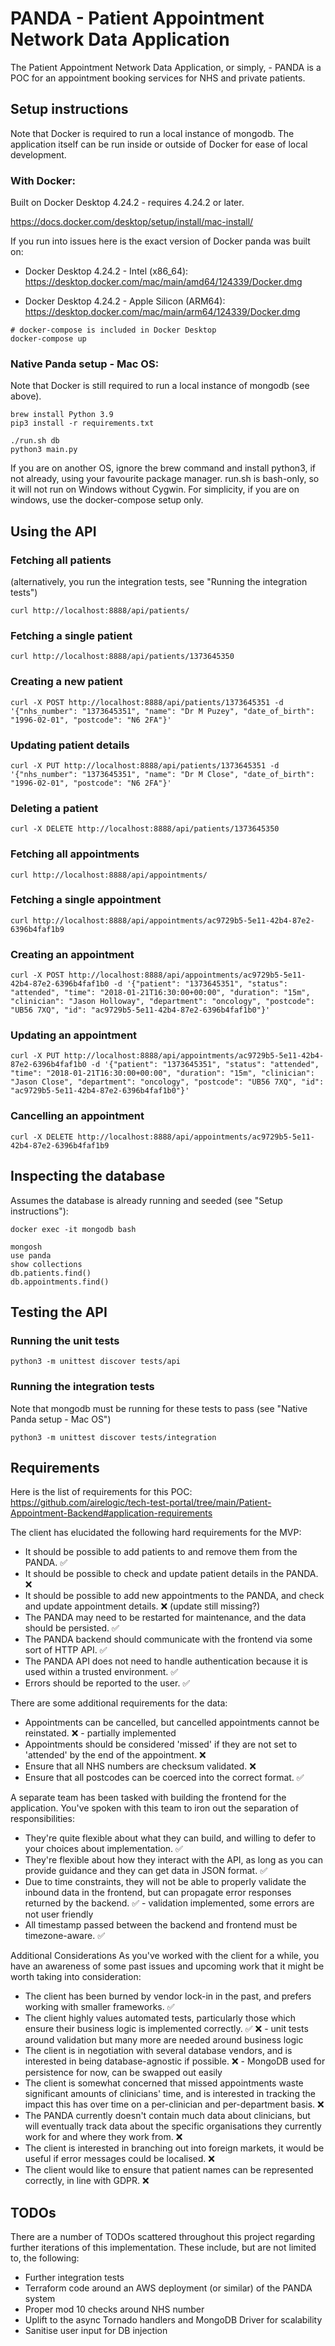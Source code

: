 # PANDA - Patient Appointment Network Data Application

The Patient Appointment Network Data Application, or simply, - PANDA is a POC for an appointment booking services for NHS and private patients.  

## Setup instructions

Note that Docker is required to run a local instance of mongodb. The application itself can be run inside or outside of
Docker for ease of local development. 

### With Docker: 
Built on Docker Desktop 4.24.2 - requires 4.24.2 or later.

https://docs.docker.com/desktop/setup/install/mac-install/

If you run into issues here is the exact version of Docker panda was built on:
* Docker Desktop 4.24.2 - Intel (x86_64):
  https://desktop.docker.com/mac/main/amd64/124339/Docker.dmg

* Docker Desktop 4.24.2 - Apple Silicon (ARM64):
  https://desktop.docker.com/mac/main/arm64/124339/Docker.dmg


```
# docker-compose is included in Docker Desktop
docker-compose up
``` 

### Native Panda setup - Mac OS:
Note that Docker is still required to run a local instance of mongodb (see above).
```
brew install Python 3.9
pip3 install -r requirements.txt

./run.sh db
python3 main.py
```
If you are on another OS, ignore the brew command and install python3, if not already, using your favourite package manager.
run.sh is bash-only, so it will not run on Windows without Cygwin. For simplicity, if you are on windows, use the
 docker-compose setup only.

## Using the API

### Fetching all patients
(alternatively, you run the integration tests, see "Running the integration tests")
```
curl http://localhost:8888/api/patients/
```

### Fetching a single patient
```
curl http://localhost:8888/api/patients/1373645350
```

### Creating a new patient
```
curl -X POST http://localhost:8888/api/patients/1373645351 -d '{"nhs_number": "1373645351", "name": "Dr M Puzey", "date_of_birth": "1996-02-01", "postcode": "N6 2FA"}'
```

### Updating patient details
```
curl -X PUT http://localhost:8888/api/patients/1373645351 -d '{"nhs_number": "1373645351", "name": "Dr M Close", "date_of_birth": "1996-02-01", "postcode": "N6 2FA"}'
```

### Deleting a patient
```
curl -X DELETE http://localhost:8888/api/patients/1373645350
```


### Fetching all appointments 
```
curl http://localhost:8888/api/appointments/
```

### Fetching a single appointment
```
curl http://localhost:8888/api/appointments/ac9729b5-5e11-42b4-87e2-6396b4faf1b9
```

### Creating an appointment 
```
curl -X POST http://localhost:8888/api/appointments/ac9729b5-5e11-42b4-87e2-6396b4faf1b0 -d '{"patient": "1373645351", "status": "attended", "time": "2018-01-21T16:30:00+00:00", "duration": "15m", "clinician": "Jason Holloway", "department": "oncology", "postcode": "UB56 7XQ", "id": "ac9729b5-5e11-42b4-87e2-6396b4faf1b0"}'
```

### Updating an appointment
```
curl -X PUT http://localhost:8888/api/appointments/ac9729b5-5e11-42b4-87e2-6396b4faf1b0 -d '{"patient": "1373645351", "status": "attended", "time": "2018-01-21T16:30:00+00:00", "duration": "15m", "clinician": "Jason Close", "department": "oncology", "postcode": "UB56 7XQ", "id": "ac9729b5-5e11-42b4-87e2-6396b4faf1b0"}'
```

### Cancelling an appointment
```
curl -X DELETE http://localhost:8888/api/appointments/ac9729b5-5e11-42b4-87e2-6396b4faf1b9
```

## Inspecting the database 
Assumes the database is already running and seeded (see "Setup instructions"):
```
docker exec -it mongodb bash

mongosh
use panda
show collections
db.patients.find()
db.appointments.find()
```

## Testing the API

### Running the unit tests

```
python3 -m unittest discover tests/api
```

### Running the integration tests
Note that mongodb must be running for these tests to pass (see "Native Panda setup - Mac OS")
```
python3 -m unittest discover tests/integration
```

## Requirements
Here is the list of requirements for this POC:
https://github.com/airelogic/tech-test-portal/tree/main/Patient-Appointment-Backend#application-requirements

The client has elucidated the following hard requirements for the MVP:
* It should be possible to add patients to and remove them from the PANDA. ✅ 
* It should be possible to check and update patient details in the PANDA. ❌
* It should be possible to add new appointments to the PANDA, and check and update appointment details. ❌ (update still missing?)
* The PANDA may need to be restarted for maintenance, and the data should be persisted. ✅ 
* The PANDA backend should communicate with the frontend via some sort of HTTP API. ✅ 
* The PANDA API does not need to handle authentication because it is used within a trusted environment. ✅ 
* Errors should be reported to the user. ✅ 

There are some additional requirements for the data:
* Appointments can be cancelled, but cancelled appointments cannot be reinstated.  ❌ - partially implemented
* Appointments should be considered 'missed' if they are not set to 'attended' by the end of the appointment. ❌
* Ensure that all NHS numbers are checksum validated. ❌
* Ensure that all postcodes can be coerced into the correct format. ✅ 

A separate team has been tasked with building the frontend for the application. You've spoken with this team to iron out the separation of responsibilities:

* They're quite flexible about what they can build, and willing to defer to your choices about implementation. ✅ 
* They're flexible about how they interact with the API, as long as you can provide guidance and they can get data in JSON format. ✅ 
* Due to time constraints, they will not be able to properly validate the inbound data in the frontend, but can propagate error responses returned by the backend. ✅ - validation implemented, some errors are not user friendly
* All timestamp passed between the backend and frontend must be timezone-aware. ✅ 

Additional Considerations
As you've worked with the client for a while, you have an awareness of some past issues and upcoming work that it might be worth taking into consideration:
* The client has been burned by vendor lock-in in the past, and prefers working with smaller frameworks. ✅ 
* The client highly values automated tests, particularly those which ensure their business logic is implemented correctly. ✅ ❌ - unit tests around validation but many more are needed around business logic 
* The client is in negotiation with several database vendors, and is interested in being database-agnostic if possible. ❌ - MongoDB used for persistence for now, can be swapped out easily
* The client is somewhat concerned that missed appointments waste significant amounts of clinicians' time, and is interested in tracking the impact this has over time on a per-clinician and per-department basis. ❌
* The PANDA currently doesn't contain much data about clinicians, but will eventually track data about the specific organisations they currently work for and where they work from. ❌
* The client is interested in branching out into foreign markets, it would be useful if error messages could be localised. ❌
* The client would like to ensure that patient names can be represented correctly, in line with GDPR. ❌

## TODOs
There are a number of TODOs scattered throughout this project regarding further iterations of this implementation. These include,
but are not limited to, the following:  
* Further integration tests
* Terraform code around an AWS deployment (or similar) of the PANDA system
* Proper mod 10 checks around NHS number 
* Uplift to the async Tornado handlers and MongoDB Driver for scalability
* Sanitise user input for DB injection 
 
